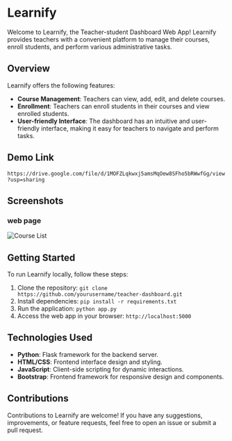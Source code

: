 # Learnify

Welcome to Learnify, the Teacher-student Dashboard Web App! Learnify provides teachers with a convenient platform to manage their courses, enroll students, and perform various administrative tasks.

## Overview

Learnify offers the following features:

- **Course Management**: Teachers can view, add, edit, and delete courses.
- **Enrollment**: Teachers can enroll students in their courses and view enrolled students.
- **User-friendly Interface**: The dashboard has an intuitive and user-friendly interface, making it easy for teachers to navigate and perform tasks.

## Demo Link

```https://drive.google.com/file/d/1MOFZLqkwxj5amsMqOew8SFho5bRWwfGg/view?usp=sharing```

## Screenshots

### web page
![Course List](./Images/Web_page.png)

## Getting Started

To run Learnify locally, follow these steps:

1. Clone the repository: `git clone https://github.com/yourusername/teacher-dashboard.git`
2. Install dependencies: `pip install -r requirements.txt`
3. Run the application: `python app.py`
4. Access the web app in your browser: `http://localhost:5000`

## Technologies Used

- **Python**: Flask framework for the backend server.
- **HTML/CSS**: Frontend interface design and styling.
- **JavaScript**: Client-side scripting for dynamic interactions.
- **Bootstrap**: Frontend framework for responsive design and components.

## Contributions

Contributions to Learnify are welcome! If you have any suggestions, improvements, or feature requests, feel free to open an issue or submit a pull request.
